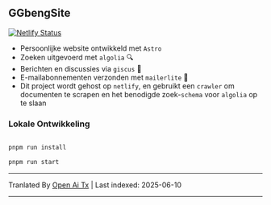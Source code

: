 ## GGbengSite

[![Netlify Status](https://api.netlify.com/api/v1/badges/58d6ebf4-6582-43fc-a7e7-a1ce4278e8f3/deploy-status)](https://app.netlify.com/sites/ggbengsite/deploys)

- Persoonlijke website ontwikkeld met `Astro`
- Zoeken uitgevoerd met `algolia` 🔍
- Berichten en discussies via `giscus` 🌈
- E-mailabonnementen verzonden met `mailerlite` 📮
- Dit project wordt gehost op `netlify`, en gebruikt een `crawler` om documenten te scrapen en het benodigde zoek-`schema` voor `algolia` op te slaan

### Lokale Ontwikkeling

```bash

pnpm run install

pnpm run start
```

---

Tranlated By [Open Ai Tx](https://github.com/OpenAiTx/OpenAiTx) | Last indexed: 2025-06-10

---